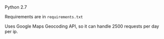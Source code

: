 Python 2.7

Requirements are in `requirements.txt`


Uses Google Maps Geocoding API, so it can handle 2500 requests per day 
per ip.
